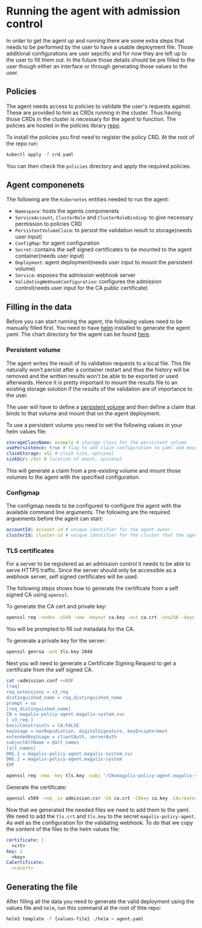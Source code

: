# Running the agent with admission control

In order to get the agent up and running there are some extra steps that needs to be performed by the user to have a usable deployment file. Those additional configurations are user sepcific and for now they are left up to the user to fill them out. In the future those details should be pre filled to the user though either an interface or through generating those values to the user.

## Policies

The agent needs access to policies to validate the user's requests against. These are provided to him as CRDs running in the cluster. Thus having those CRDs in the cluster is necessary for the agent to function. The policies are hosted in the policies library [repo](https://github.com/MagalixTechnologies/policy-library).

To install the policies you first need to register the policy CRD. At the root of the repo run:

```bash
kubectl apply -f crd.yaml
```

You can then check the `policies` directory and apply the required policies.

## Agent componenets

The following are the `Kubernetes` entities needed to run the agent:

- `Namespace`: hosts the agents componenets
- `ServiceAccount`, `ClusterRole` and `ClusterRoleBinding`: to give necessary permission to policies CRD
- `PersistentVolumeClaim`: to persist the validation result to storage(needs user input)
- `ConfigMap`: for agent configuration
- `Secret`: contains the self signed certificates to be mounted to the agent container(needs user input)
- `Deployment`: agent deployment(needs user input to mount the persistent volume)
- `Service`: exposes the admission webhook server
- `ValidatingWebhookConfiguration`: configures the admission control(needs user input for the CA public certificate)

## Filling in the data

Before you can start running the agent, the following values need to be manually filled first. You need to have [helm](https://helm.sh/) installed to generate the agent yaml. The chart directory for the agent can be found [here](../helm/Chart.yaml).

### Persistent volume

The agent writes the result of its validation requests to a local file. This file naturally won't persist after a container restart and thus the history will be removed and the written results won't be able to be exported or used afterwards. Hence it is pretty important to mount the results file to an existing storage solution if the results of the validation are of importance to the user.

The user will have to define a [persistent volume](https://kubernetes.io/docs/concepts/storage/persistent-volumes/) and then define a claim that binds to that volume and mount that on the agent deployment.

To use a persistent volume you need to set the following values in your helm values file:

```yaml
storageClassName: example # storage class for the persistent volume
usePersistence: true # flag to add claim configuration to yaml and mounts to the deployment
claimStorage: xGi # claim size, optional
sinkDir: /dir # location of mount, optional
```

This will generate a claim from a pre-existing volume and mount those volumes to the agent with the specified configuration.

### Configmap

The configmap needs to be configured to configure the agent with the available command line arguments. The following are the required arguements before the agent can start:

```yaml
accountId: account-id # unique identifier for the agent owner
clusterId: cluster-id # unique identifier for the cluster that the agent is running on
```

### TLS certificates

For a server to be registered as an admission control it needs to be able to serve HTTPS traffic. Since the server should only be accessible as a webhook server, self signed certificates will be used.

The following steps shows how to generate the certificate from a self signed CA using `openssl`.

To generate the CA cert and private key:

```bash
openssl req -nodes -x509 -new -keyout ca.key -out ca.crt -sha256 -days 365
```

You will be prompted to fill out metadata for the CA.

To generate a private key for the server:

```bash
openssl genrsa -out tls.key 2048
```

Next you will need to generate a Certificate Signing Request to get a certificate from the self signed CA.

```bash
cat >admission.conf <<EOF
[req]
req_extensions = v3_req
distinguished_name = req_distinguished_name
prompt = no
[req_distinguished_name]
CN = magalix-policy-agent.magalix-system.svc
[ v3_req ]
basicConstraints = CA:FALSE
keyUsage = nonRepudiation, digitalSignature, keyEncipherment
extendedKeyUsage = clientAuth, serverAuth
subjectAltName = @alt_names
[alt_names]
DNS.1 = magalix-policy-agent.magalix-system.svc
DNS.2 = magalix-policy-agent.magalix-system
EOF

openssl req -new -key tls.key -subj "/CN=magalix-policy-agent.magalix-system.svc" -config admission.conf -out admission.csr
```

Generate the certificate:

```bash
openssl x509 -req -in admission.csr -CA ca.crt -CAkey ca.key -CAcreateserial -out tls.crt -extensions v3_req -extfile admission.conf
```

Now that we generated the needed files we need to add them to the yaml.
We need to add the `tls.crt` and `tls.key` to the secret `magalix-policy-agent`. As well as the configuration for the validating webhook.
To do that we copy the content of the files to the helm values file:

```yaml
certificate: |
  <crt>
key: |
  <key>
CaCertificate:
  <cacert>
```

## Generating the file

After filling all the data you need to generate the valid deployment using the values file and `helm`, run this command at the root of thte repo:

```bash
helm3 template -f {values-file} ./helm > agent.yaml
```
